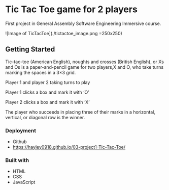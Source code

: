 # Tic Tac Toe game for 2 players

First project in General Assembly Software Engineering Immersive course.

![Image of TicTacToe](./tictactoe_image.png =250x250)

## Getting Started

Tic-tac-toe (American English), noughts and crosses (British English), or Xs and Os is a paper-and-pencil game for two players,X and O, who take turns marking the spaces in a 3×3 grid.

Player 1 and player 2 taking turns to play

Player 1 clicks a box and mark it with ‘O’

Player 2 clicks a box and mark it with ‘X’

The player who succeeds in placing three of their marks in a horizontal, vertical, or diagonal row is the winner.


### Deployment

- Github
- https://hayley0918.github.io/03-project1-Tic-Tac-Toe/

### Built with

- HTML
- CSS
- JavaScript

